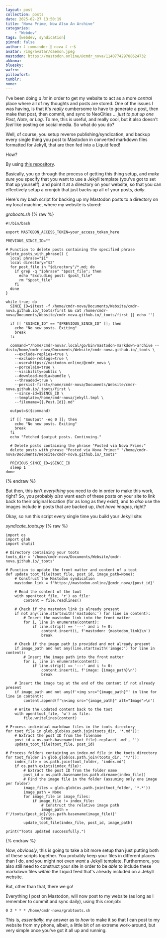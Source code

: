 ```yaml
---
layout: post
collection: posts
date: 2025-02-27 13:50:19
title: "Nova Prime, Now Also An Archive"
categories:
    - "Webdev"
tags: [webdev, syndication]
pinned: false
author: ⸸ commander ░ nova ⸸ :~$
avatar: /img/avatar/daemon.jpeg
mastodon: https://mastodon.online/@cmdr_nova/114077429788624732
akkoma: 
bluesky: 
wafrn: 
pillowfort: 
tumblr: 
none: 
---
```

I've been doing *a lot* in order to get my website to act as a more *central* place where all of my thoughts and posts are stored. One of the issues I was having, is that it's *really* cumbersome to have to generate a post, then make that post, then commit, and sync to NeoCities ... *just to put up one Post, Note, or Log*. To me, this is useful, and really cool, but it also doesn't *feel* like posting on social media. So what do you do?

Well, of course, you setup reverse publishing/syndication, and backup every single thing you post to Mastodon in converted markdown files formatted for Jekyll, that are then fed into a Liquid feed!

How?

By using <a href="https://git.garrido.io/gabriel/mastodon-markdown-archive#installation" target="_blank">this repository</a>.

Basically, you go through the process of getting this thing setup, and *make sure* you specify that you want to use a Jekyll template (you've got to set that up yourself), and point it at a directory on your website, so that you can effectively setup a cronjob that just backs up all of your posts, *daily*.

Here's my bash script for backing up my Mastodon posts to a directory on my local machine, where my website is stored:

*graboots.sh*
{% raw %}
```
#!/bin/bash

export MASTODON_ACCESS_TOKEN=your_access_token_here

PREVIOUS_SINCE_ID=""

# Function to delete posts containing the specified phrase
delete_posts_with_phrase() {
  local phrase="$1"
  local directory="$2"
  for post_file in "$directory"/*.md; do
    if grep -q "$phrase" "$post_file"; then
      echo "Excluding post: $post_file"
      rm "$post_file"
    fi
  done
}

while true; do
  SINCE_ID=$(test -f /home/cmdr-nova/Documents/Website/cmdr-nova.github.io/_toots/first && cat /home/cmdr-nova/Documents/Website/cmdr-nova.github.io/_toots/first || echo '')
  
  if [[ "$SINCE_ID" == "$PREVIOUS_SINCE_ID" ]]; then
    echo "No new posts. Exiting"
    break
  fi

  command="/home/cmdr-nova/.local/go/bin/mastodon-markdown-archive --dist=/home/cmdr-nova/Documents/Website/cmdr-nova.github.io/_toots \
    --exclude-replies=true \
    --exclude-reblogs=true \
    --user=https://mastodon.online/@cmdr_nova \
    --porcelain=true \
    --visibility=public \
    --download-media=bundle \
    --threaded=true \
    --persist-first=/home/cmdr-nova/Documents/Website/cmdr-nova.github.io/_toots/first \
    --since-id=$SINCE_ID \
    --template=/home/cmdr-nova/jekyll.tmpl \
    --filename={{.Post.Id}}.md"
  
  output=$($command)

  if [[ "$output" -eq 0 ]]; then
    echo "No new posts. Exiting"
    break
  fi
  echo "Fetched $output posts. Continuing."
  
  # Delete posts containing the phrase "Posted via Nova Prime:"
  delete_posts_with_phrase "Posted via Nova Prime:" "/home/cmdr-nova/Documents/Website/cmdr-nova.github.io/_toots"
  
  PREVIOUS_SINCE_ID=$SINCE_ID
  sleep 1
done
```
{% endraw %}

But then, this isn't *everything* you need to do in order to make this work, right? So, you probably *also* want each of these posts on your site to link back to their original location (for as long as they exist), and to *also* use the images include in posts that are backed up, *that have images*, right?

Okay, so run this script every single time you build your Jekyll site:

*syndicate_toots.py*
{% raw %}
```
import os
import glob
import shutil

# Directory containing your toots
toots_dir = '/home/cmdr-nova/Documents/Website/cmdr-nova.github.io/_toots'

# Function to update the front matter and content of a toot
def update_toot_file(toot_file, post_id, image_path=None):
    # Construct the Mastodon syndication
    mastodon_link = f'https://mastodon.online/@cmdr_nova/{post_id}'

    # Read the content of the toot
    with open(toot_file, 'r') as file:
        content = file.readlines()

    # Check if the mastodon link is already present
    if not any(line.startswith('mastodon:') for line in content):
        # Insert the mastodon link into the front matter
        for i, line in enumerate(content):
            if line.strip() == '---' and i != 0:
                content.insert(i, f'mastodon: {mastodon_link}\n')
                break

    # Check if the image path is provided and not already present
    if image_path and not any(line.startswith('image:') for line in content):
        # Insert the image path into the front matter
        for i, line in enumerate(content):
            if line.strip() == '---' and i != 0:
                content.insert(i, f'image: {image_path}\n')
                break

    # Insert the image tag at the end of the content if not already present
    if image_path and not any(f'<img src="{image_path}"' in line for line in content):
        content.append(f'\n<img src="{image_path}" alt="Image">\n')

    # Write the updated content back to the toot
    with open(toot_file, 'w') as file:
        file.writelines(content)

# Process individual markdown files in the toots directory
for toot_file in glob.glob(os.path.join(toots_dir, '*.md')):
    # Extract the post ID from the filename
    post_id = os.path.basename(toot_file).replace('.md', '')
    update_toot_file(toot_file, post_id)

# Process folders containing an index.md file in the toots directory
for toot_folder in glob.glob(os.path.join(toots_dir, '*/')):
    index_file = os.path.join(toot_folder, 'index.md')
    if os.path.exists(index_file):
        # Extract the post ID from the folder name
        post_id = os.path.basename(os.path.dirname(index_file))
        # Find the image file in the folder (assuming only one image per folder)
        image_files = glob.glob(os.path.join(toot_folder, '*.*'))
        image_path = None
        for image_file in image_files:
            if image_file != index_file:
                # Construct the relative image path
                image_path = f'/toots/{post_id}/{os.path.basename(image_file)}'
                break
        update_toot_file(index_file, post_id, image_path)

print("Toots updated successfully.")
```
{% endraw %}

Now, *obviously*, this is going to take a bit more setup than just putting both of these scripts together. You probably keep your files in different places than I do, and you might not even *want* a Jekyll template. Furthermore, you also still need to construct your site in order to be *able* to include these markdown files *within* the Liquid feed that's already included on a Jekyll website.

But, other than that, there we go!

Everything I post on Mastodon, will now post to my website (as long as I remember to commit and sync daily), using this cronjob:

```
0 2 * * * /home/cmdr-nova/grabtoots.sh
```
This is, *essentially*, my answer as to *how* to make it so that I can post to my website from my phone, albeit, a little bit of an extreme work-around, but very simple once you've got it all up and running.